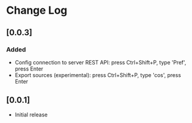 # Change Log

## [0.0.3]
### Added
- Config connection to server REST API: press Ctrl+Shift+P, type 'Pref', press Enter
- Export sources (experimental): press Ctrl+Shift+P, type 'cos', press Enter

## [0.0.1]
- Initial release